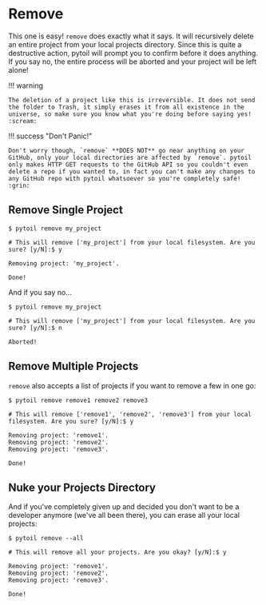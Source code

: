 # Remove

This one is easy! `remove` does exactly what it says. It will recursively delete an entire project from your local projects directory. Since this is quite a destructive action, pytoil will prompt you to confirm before it does anything. If you say no, the entire process will be aborted and your project will be left alone!

!!! warning

    The deletion of a project like this is irreversible. It does not send the folder to Trash, it simply erases it from all existence in the universe, so make sure you know what you're doing before saying yes! :scream:

!!! success "Don't Panic!"

    Don't worry though, `remove` **DOES NOT** go near anything on your GitHub, only your local directories are affected by `remove`. pytoil only makes HTTP GET requests to the GitHub API so you couldn't even delete a repo if you wanted to, in fact you can't make any changes to any GitHub repo with pytoil whatsoever so you're completely safe! :grin:

## Remove Single Project

<div class="termy">

```console
$ pytoil remove my_project

# This will remove ['my_project'] from your local filesystem. Are you sure? [y/N]:$ y

Removing project: 'my_project'.

Done!
```

</div>

And if you say no...

<div class="termy">

```console
$ pytoil remove my_project

# This will remove ['my_project'] from your local filesystem. Are you sure? [y/N]:$ n

Aborted!
```

</div>

## Remove Multiple Projects

`remove` also accepts a list of projects if you want to remove a few in one go:

<div class="termy">

```console
$ pytoil remove remove1 remove2 remove3

# This will remove ['remove1', 'remove2', 'remove3'] from your local filesystem. Are you sure? [y/N]:$ y

Removing project: 'remove1'.
Removing project: 'remove2'.
Removing project: 'remove3'.

Done!
```

</div>

## Nuke your Projects Directory

And if you've completely given up and decided you don't want to be a developer anymore (we've all been there), you can erase all your local projects:

<div class="termy">

```console
$ pytoil remove --all

# This will remove all your projects. Are you okay? [y/N]:$ y

Removing project: 'remove1'.
Removing project: 'remove2'.
Removing project: 'remove3'.

Done!
```

</div>
